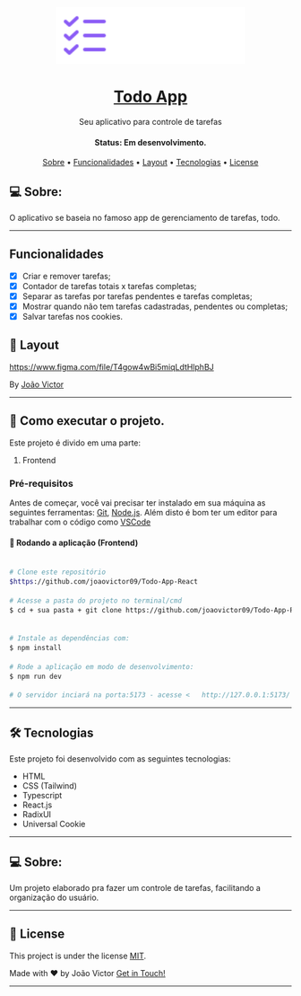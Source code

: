 <div width="full" height="max" align="center">
    <img src="./src/assets/logo.svg" height="100em"/>
</div>
<h1 align="center">
    <a href="#"> Todo App </a>
</h1>

<p align="center"> Seu aplicativo para controle de tarefas </p>

<h4 align="center"> 
	 Status: Em desenvolvimento.
</h4>

<p align="center">
 <a href="#-sobre">Sobre</a> •
 <a href="#funcionalidades">Funcionalidades</a> •
 <a href="#-layout">Layout</a> • 
 <a href="#-tecnologias">Tecnologias</a> • 
 <a href="#-license">License</a>

</p>

## 💻 Sobre:

O aplicativo se baseia no famoso app de gerenciamento de tarefas, todo.

---

## Funcionalidades

- [x] Criar e remover tarefas;
- [x] Contador de tarefas totais x tarefas completas;
- [x] Separar as tarefas por tarefas pendentes e tarefas completas;
- [x] Mostrar quando não tem tarefas cadastradas, pendentes ou completas;
- [x] Salvar tarefas nos cookies.

## 🎨 Layout

https://www.figma.com/file/T4gow4wBi5miqLdtHlphBJ

By 
[João Victor](https://github.com/joaovictor09/)

---

## 🚀 Como executar o projeto.

Este projeto é divido em uma parte:
1. Frontend 
<!-- 2. Backend (API Json-Server)  -->


### Pré-requisitos

Antes de começar, você vai precisar ter instalado em sua máquina as seguintes ferramentas:
[Git](https://git-scm.com), [Node.js](https://nodejs.org/en/). 
Além disto é bom ter um editor para trabalhar com o código como [VSCode](https://code.visualstudio.com/)



#### 🎲 Rodando a aplicação (Frontend)

```bash

# Clone este repositório
$https://github.com/joaovictor09/Todo-App-React

# Acesse a pasta do projeto no terminal/cmd
$ cd + sua pasta + git clone https://github.com/joaovictor09/Todo-App-React


# Instale as dependências com:
$ npm install

# Rode a aplicação em modo de desenvolvimento:
$ npm run dev

# O servidor inciará na porta:5173 - acesse <   http://127.0.0.1:5173/ >
```
---

<!-- ### 🎲 Rodando o Back End (no Frontend)
```bash
# Instale as dependências com:

$ npm install
$ npm run dev:server

# O servidor inciará na porta:3000 - acesse <http://localhost:3000>
``` -->


## 🛠 Tecnologias

Este projeto foi desenvolvido com as seguintes tecnologias:

- HTML
- CSS (Tailwind)
- Typescript
- React.js
- RadixUI
- Universal Cookie

---


## 💻 Sobre:

Um projeto elaborado pra fazer um controle de tarefas, facilitando a organização do usuário.

---

## 📝 License

This project is under the license [MIT](./LICENSE).

Made with ❤️ by João Victor  [Get in Touch!](https://www.linkedin.com/in/joaovictor09/)

---
